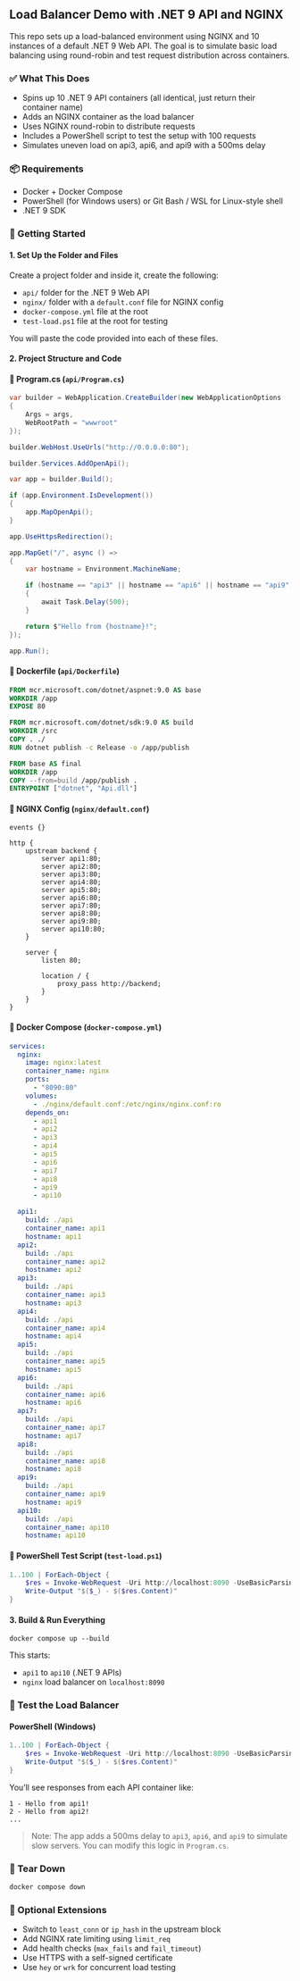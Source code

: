 ## Load Balancer Demo with .NET 9 API and NGINX

This repo sets up a load-balanced environment using NGINX and 10 instances of a default .NET 9 Web API. The goal is to simulate basic load balancing using round-robin and test request distribution across containers.

### ✅ What This Does
- Spins up 10 .NET 9 API containers (all identical, just return their container name)
- Adds an NGINX container as the load balancer
- Uses NGINX round-robin to distribute requests
- Includes a PowerShell script to test the setup with 100 requests
- Simulates uneven load on api3, api6, and api9 with a 500ms delay

### 📦 Requirements

- Docker + Docker Compose
- PowerShell (for Windows users) or Git Bash / WSL for Linux-style shell
- .NET 9 SDK

### 🚀 Getting Started

#### 1. Set Up the Folder and Files
Create a project folder and inside it, create the following:
- `api/` folder for the .NET 9 Web API
- `nginx/` folder with a `default.conf` file for NGINX config
- `docker-compose.yml` file at the root
- `test-load.ps1` file at the root for testing

You will paste the code provided into each of these files.

#### 2. Project Structure and Code

#### 🔹 Program.cs (`api/Program.cs`)
```csharp
var builder = WebApplication.CreateBuilder(new WebApplicationOptions
{
    Args = args,
    WebRootPath = "wwwroot"
});

builder.WebHost.UseUrls("http://0.0.0.0:80");

builder.Services.AddOpenApi();

var app = builder.Build();

if (app.Environment.IsDevelopment())
{
    app.MapOpenApi();
}

app.UseHttpsRedirection();

app.MapGet("/", async () =>
{
    var hostname = Environment.MachineName;

    if (hostname == "api3" || hostname == "api6" || hostname == "api9")
    {
        await Task.Delay(500);
    }

    return $"Hello from {hostname}!";
});

app.Run();
```
#### 🔹 Dockerfile (`api/Dockerfile`)
```dockerfile
FROM mcr.microsoft.com/dotnet/aspnet:9.0 AS base
WORKDIR /app
EXPOSE 80

FROM mcr.microsoft.com/dotnet/sdk:9.0 AS build
WORKDIR /src
COPY . ./
RUN dotnet publish -c Release -o /app/publish

FROM base AS final
WORKDIR /app
COPY --from=build /app/publish .
ENTRYPOINT ["dotnet", "Api.dll"]
```

#### 🔹 NGINX Config (`nginx/default.conf`)
```nginx
events {}

http {
    upstream backend {
        server api1:80;
        server api2:80;
        server api3:80;
        server api4:80;
        server api5:80;
        server api6:80;
        server api7:80;
        server api8:80;
        server api9:80;
        server api10:80;
    }

    server {
        listen 80;

        location / {
            proxy_pass http://backend;
        }
    }
}
```
#### 🔹 Docker Compose (`docker-compose.yml`)
```yaml
services:
  nginx:
    image: nginx:latest
    container_name: nginx
    ports:
      - "8090:80"
    volumes:
      - ./nginx/default.conf:/etc/nginx/nginx.conf:ro
    depends_on:
      - api1
      - api2
      - api3
      - api4
      - api5
      - api6
      - api7
      - api8
      - api9
      - api10

  api1:
    build: ./api
    container_name: api1
    hostname: api1
  api2:
    build: ./api
    container_name: api2
    hostname: api2
  api3:
    build: ./api
    container_name: api3
    hostname: api3
  api4:
    build: ./api
    container_name: api4
    hostname: api4
  api5:
    build: ./api
    container_name: api5
    hostname: api5
  api6:
    build: ./api
    container_name: api6
    hostname: api6
  api7:
    build: ./api
    container_name: api7
    hostname: api7
  api8:
    build: ./api
    container_name: api8
    hostname: api8
  api9:
    build: ./api
    container_name: api9
    hostname: api9
  api10:
    build: ./api
    container_name: api10
    hostname: api10
```
#### 🔹 PowerShell Test Script (`test-load.ps1`)
```powershell
1..100 | ForEach-Object {
    $res = Invoke-WebRequest -Uri http://localhost:8090 -UseBasicParsing
    Write-Output "$($_) - $($res.Content)"
}
```

#### 3. Build & Run Everything

```
docker compose up --build
```

This starts:
- `api1` to `api10` (.NET 9 APIs)
- `nginx` load balancer on `localhost:8090`

### 🧪 Test the Load Balancer

#### PowerShell (Windows)
```powershell
1..100 | ForEach-Object {
    $res = Invoke-WebRequest -Uri http://localhost:8090 -UseBasicParsing
    Write-Output "$($_) - $($res.Content)"
}
```

You’ll see responses from each API container like:
```
1 - Hello from api1!
2 - Hello from api2!
...
```

> Note: The app adds a 500ms delay to `api3`, `api6`, and `api9` to simulate slow servers. You can modify this logic in `Program.cs`.

### 🧼 Tear Down
```bash
docker compose down
```

### 📍 Optional Extensions
- Switch to `least_conn` or `ip_hash` in the upstream block
- Add NGINX rate limiting using `limit_req`
- Add health checks (`max_fails` and `fail_timeout`)
- Use HTTPS with a self-signed certificate
- Use `hey` or `wrk` for concurrent load testing

